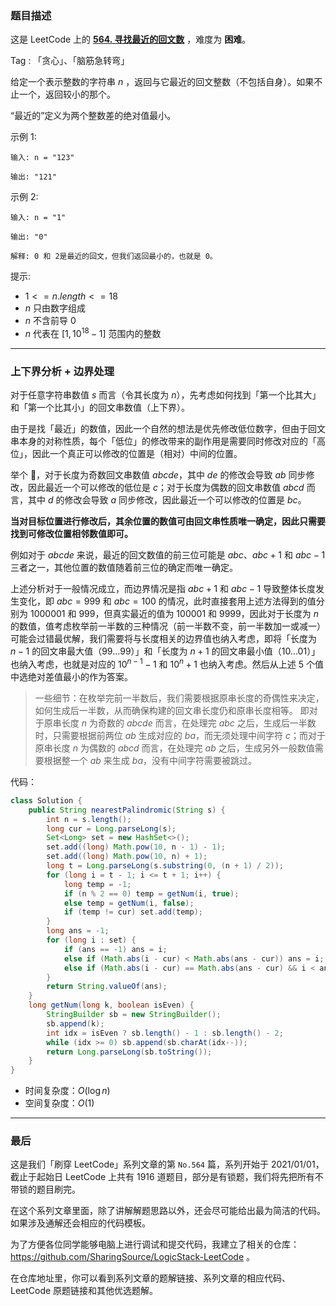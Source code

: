 ### 题目描述

这是 LeetCode 上的 **[564. 寻找最近的回文数](https://leetcode-cn.com/problems/find-the-closest-palindrome/solution/gong-shui-san-xie-tan-xin-fen-xi-shang-x-vtr6/)** ，难度为 **困难**。

Tag : 「贪心」、「脑筋急转弯」



给定一个表示整数的字符串 $n$ ，返回与它最近的回文整数（不包括自身）。如果不止一个，返回较小的那个。

“最近的”定义为两个整数差的绝对值最小。

示例 1:
```
输入: n = "123"

输出: "121"
```
示例 2:
```
输入: n = "1"

输出: "0"

解释: 0 和 2是最近的回文，但我们返回最小的，也就是 0。
```

提示:
* $1 <= n.length <= 18$
* $n$ 只由数字组成
* $n$ 不含前导 $0$
* $n$ 代表在 $[1, 10^{18} - 1]$ 范围内的整数

---

### 上下界分析 + 边界处理

对于任意字符串数值 $s$ 而言（令其长度为 $n$），先考虑如何找到「第一个比其大」和「第一个比其小」的回文串数值（上下界）。

由于是找「最近」的数值，因此一个自然的想法是优先修改低位数字，但由于回文串本身的对称性质，每个「低位」的修改带来的副作用是需要同时修改对应的「高位」，因此一个真正可以修改的位置是（相对）中间的位置。

举个 🌰，对于长度为奇数回文串数值 $abcde$，其中 $de$ 的修改会导致 $ab$ 同步修改，因此最近一个可以修改的低位是 $c$；对于长度为偶数的回文串数值 $abcd$ 而言，其中 $d$ 的修改会导致 $a$ 同步修改，因此最近一个可以修改的位置是 $bc$。

**当对目标位置进行修改后，其余位置的数值可由回文串性质唯一确定，因此只需要找到可修改位置相邻数值即可。**

例如对于 $abcde$ 来说，最近的回文数值的前三位可能是 $abc$、$abc+1$ 和 $abc-1$ 三者之一，其他位置的数值随着前三位的确定而唯一确定。

上述分析对于一般情况成立，而边界情况是指 $abc + 1$ 和 $abc - 1$ 导致整体长度发生变化，即 $abc=999$ 和 $abc=100$ 的情况，此时直接套用上述方法得到的值分别为 $1000001$ 和 $999$，但真实最近的值为 $100001$ 和 $9999$，因此对于长度为 $n$ 的数值，值考虑枚举前一半数的三种情况（前一半数不变，前一半数加一或减一）可能会过错最优解，我们需要将与长度相关的边界值也纳入考虑，即将「长度为 $n - 1$ 的回文串最大值（$99...99$）」和「长度为 $n + 1$ 的回文串最小值（$10...01$）」也纳入考虑，也就是对应的 $10^{n - 1} - 1$ 和 $10^n + 1$ 也纳入考虑。然后从上述 $5$ 个值中选绝对差值最小的作为答案。

> 一些细节：在枚举完前一半数后，我们需要根据原串长度的奇偶性来决定，如何生成后一半数，从而确保构建的回文串长度仍和原串长度相等。
即对于原串长度 $n$ 为奇数的 $abcde$ 而言，在处理完 $abc$ 之后，生成后一半数时，只需要根据前两位 $ab$ 生成对应的 $ba$，而无须处理中间字符 $c$；而对于原串长度 $n$ 为偶数的 $abcd$ 而言，在处理完 $ab$ 之后，生成另外一般数值需要根据整一个 $ab$ 来生成 $ba$，没有中间字符需要被跳过。

代码：
```Java
class Solution {
    public String nearestPalindromic(String s) {
        int n = s.length();
        long cur = Long.parseLong(s);
        Set<Long> set = new HashSet<>();
        set.add((long) Math.pow(10, n - 1) - 1);
        set.add((long) Math.pow(10, n) + 1);
        long t = Long.parseLong(s.substring(0, (n + 1) / 2));
        for (long i = t - 1; i <= t + 1; i++) {
            long temp = -1;
            if (n % 2 == 0) temp = getNum(i, true);
            else temp = getNum(i, false);
            if (temp != cur) set.add(temp);
        }
        long ans = -1;
        for (long i : set) {
            if (ans == -1) ans = i;
            else if (Math.abs(i - cur) < Math.abs(ans - cur)) ans = i;
            else if (Math.abs(i - cur) == Math.abs(ans - cur) && i < ans) ans = i;
        }
        return String.valueOf(ans);
    }
    long getNum(long k, boolean isEven) {
        StringBuilder sb = new StringBuilder();
        sb.append(k);
        int idx = isEven ? sb.length() - 1 : sb.length() - 2;
        while (idx >= 0) sb.append(sb.charAt(idx--));
        return Long.parseLong(sb.toString());
    }
}
```
* 时间复杂度：$O(\log{n})$
* 空间复杂度：$O(1)$

---

### 最后

这是我们「刷穿 LeetCode」系列文章的第 `No.564` 篇，系列开始于 2021/01/01，截止于起始日 LeetCode 上共有 1916 道题目，部分是有锁题，我们将先把所有不带锁的题目刷完。

在这个系列文章里面，除了讲解解题思路以外，还会尽可能给出最为简洁的代码。如果涉及通解还会相应的代码模板。

为了方便各位同学能够电脑上进行调试和提交代码，我建立了相关的仓库：https://github.com/SharingSource/LogicStack-LeetCode 。

在仓库地址里，你可以看到系列文章的题解链接、系列文章的相应代码、LeetCode 原题链接和其他优选题解。


